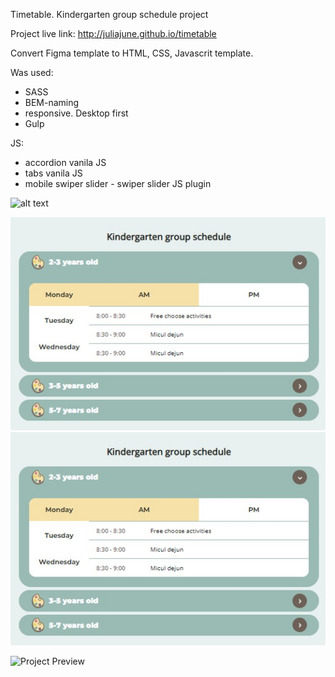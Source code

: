Timetable.
Kindergarten group schedule project

Project live link: http://juliajune.github.io/timetable

Convert Figma template to HTML, CSS, Javascrit template.

Was used:
 - SASS
 - BEM-naming
 - responsive. Desktop first
 - Gulp

JS:
- accordion vanila JS
- tabs vanila JS
- mobile swiper slider - swiper slider JS plugin


![alt text](https://github.com/juliajune/timetable.git/raw/master/app/demo.jpg)

![alt text](https://github.com/juliajune/timetable/blob/master/demo.jpg?raw=true)
<img src="https://github.com/juliajune/timetable/blob/master/demo.jpg?raw=true" alt="Project Preview">

<img src="https://github.com/juliajune/timetable.git/raw/master/demo.jpg" alt="Project Preview">


